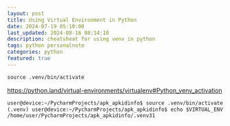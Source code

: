 ```yaml
---
layout: post
title: Using Virtual Environment in Python
date: 2024-07-19 05:10:00
last_updated: 2024-08-16 08:14:10
description: cheatsheat for using venv in python
tags: python personalnote
categories: python
featured: true
---
```


````markdown
source .venv/bin/activate
````

<a href="https://python.land/virtual-environments/virtualenv#Python_venv_activation">
https://python.land/virtual-environments/virtualenv#Python_venv_activation</a>

````markdown
user@device:~/PycharmProjects/apk_apkidinfo$ source .venv/bin/activate
(.venv) user@device:~/PycharmProjects/apk_apkidinfo$ echo $VIRTUAL_ENV
/home/user/PycharmProjects/apk_apkidinfo/.venv31
````
